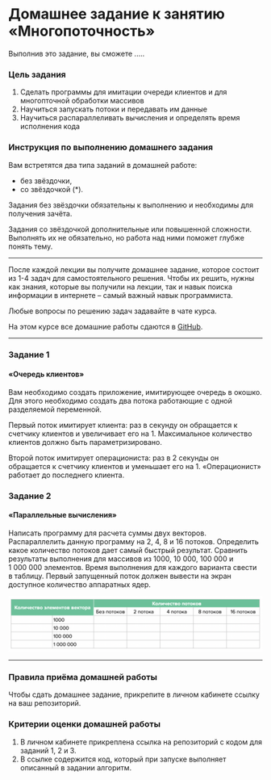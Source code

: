 # Домашнее задание к занятию «Многопоточность»

Выполнив это задание, вы сможете .....

### Цель задания

1. Сделать программы для имитации очереди клиентов и для многопточной обработки массивов
2. Научиться запускать потоки и передавать им данные
3. Научиться распараллеливать вычисления и определять время исполнения кода

### Инструкция по выполнению домашнего задания

Вам встретятся два типа заданий в домашней работе:

- без звёздочки,
- со звёздочкой (*).

Задания без звёздочки обязательны к выполнению и необходимы для получения зачёта.

Задания со звёздочкой дополнительные или повышенной сложности. Выполнять их не обязательно, но работа над ними поможет глубже понять тему.

-----

После каждой лекции вы получите домашнее задание, которое состоит из 1-4 задач для самостоятельного решения. Чтобы их решить, нужны как знания, которые вы получили на лекции, так и навык поиска информации в интернете – самый важный навык программиста.

Любые вопросы по решению задач задавайте в чате курса.

На этом курсе все домашние работы сдаются в [GitHub](https://github.com/).

------

### Задание 1

#### «Очередь клиентов»

Вам необходимо создать приложение, имитирующее очередь в окошко. Для этого необходимо создать два потока работающие с одной разделяемой переменной.

Первый поток имитирует клиента: раз в секунду он обращается к счетчику клиентов и увеличивает его на 1. Максимальное количество клиентов должно быть параметризировано.

Второй поток имитирует операциониста: раз в 2 секунды он обращается к счетчику клиентов и уменьшает его на 1. «Операционист» работает до последнего клиента.

### Задание 2

#### «Параллельные вычисления»

Написать программу для расчета суммы двух векторов. Распараллелить данную программу на 2, 4, 8 и 16 потоков. Определить какое количество потоков дает самый быстрый результат. Сравнить результаты выполнения для массивов из 1000, 10 000, 100 000 и 1 000 000 элементов. Время выполнения для каждого варианта свести в таблицу. Первый запущенный поток должен вывести на экран доступное количество аппаратных ядер.

![](./pic.png)

------

### Правила приёма домашней работы

Чтобы сдать домашнее задание, прикрепите в личном кабинете ссылку на ваш репозиторий.

### Критерии оценки домашней работы

1. В личном кабинете прикреплена ссылка на репозиторий с кодом для заданий 1, 2 и 3.
2. В ссылке содержится код, который при запуске выполняет описанный в задании алгоритм.


